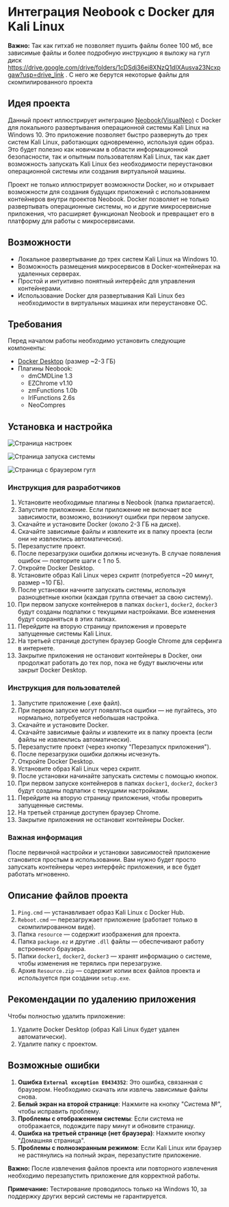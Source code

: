 # Интеграция Neobook с Docker для Kali Linux

**Важно:** Так как гитхаб не позволяет пушить файлы более 100 мб, все зависимые файлы и более подробную инструкцию я выложу на гугл диск https://drive.google.com/drive/folders/1cDSdj36ei8XNzQ1dIXAusva23Ncxpgaw?usp=drive_link .
С него же берутся некоторые файлы для скомпилированного проекта

## Идея проекта

Данный проект иллюстрирует интеграцию [Neobook(VisualNeo)](https://visualneo.com/) с Docker для локального развертывания операционной системы Kali Linux на Windows 10. Это приложение позволяет быстро развернуть до трех систем Kali Linux, работающих одновременно, используя один образ. Это будет полезно как новичкам в области информационной безопасности, так и опытным пользователям Kali Linux, так как дает возможность запускать Kali Linux без необходимости переустановки операционной системы или создания виртуальной машины.

Проект не только иллюстрирует возможности Docker, но и открывает возможности для создания будущих приложений с использованием контейнеров внутри проектов Neobook. Docker позволяет не только развертывать операционные системы, но и другие микросервисные приложения, что расширяет функционал Neobook и превращает его в платформу для работы с микросервисами.

## Возможности

- Локальное развертывание до трех систем Kali Linux на Windows 10.
- Возможность размещения микросервисов в Docker-контейнерах на удаленных серверах.
- Простой и интуитивно понятный интерфейс для управления контейнерами.
- Использование Docker для развертывания Kali Linux без необходимости в виртуальных машинах или переустановке ОС.
  
## Требования

Перед началом работы необходимо установить следующие компоненты:

- [Docker Desktop](https://www.docker.com/products/docker-desktop) (размер ~2-3 ГБ)
- Плагины Neobook:
  - dmCMDLine 1.3
  - EZChrome v1.10
  - zmFunctions 1.0b
  - IrlFunctions 2.6s
  - NeoCompres

## Установка и настройка
![Страница настроек](https://github.com/Umbrella-Dix/Neobook-and-Docker/blob/main/%D0%B2%D0%B8%D0%B7%D1%83%D0%B0%D0%BB%20%D0%BF%D1%80%D0%BE%D0%B5%D0%BA%D1%82%D0%B0%20%D0%BA%D0%B0%D1%80%D1%82%D0%B8%D0%BD%D0%BA%D0%B8/kali_Test_0b8TS8ATaU.png)

![Страница запуска системы](https://github.com/Umbrella-Dix/Neobook-and-Docker/blob/main/%D0%B2%D0%B8%D0%B7%D1%83%D0%B0%D0%BB%20%D0%BF%D1%80%D0%BE%D0%B5%D0%BA%D1%82%D0%B0%20%D0%BA%D0%B0%D1%80%D1%82%D0%B8%D0%BD%D0%BA%D0%B8/kali_Test_BlkLirRta7.png)

![Страница с браузером гугл](https://github.com/Umbrella-Dix/Neobook-and-Docker/blob/main/%D0%B2%D0%B8%D0%B7%D1%83%D0%B0%D0%BB%20%D0%BF%D1%80%D0%BE%D0%B5%D0%BA%D1%82%D0%B0%20%D0%BA%D0%B0%D1%80%D1%82%D0%B8%D0%BD%D0%BA%D0%B8/kali_Test_qO1Z1MmeAg.png)

### Инструкция для разработчиков

1. Установите необходимые плагины в Neobook (папка прилагается).
2. Запустите приложение. Если приложение не включает все зависимости, возможно, возникнут ошибки при первом запуске.
3. Скачайте и установите Docker (около 2-3 ГБ на диске).
4. Скачайте зависимые файлы и извлеките их в папку проекта (если они не извлеклись автоматически).
5. Перезапустите проект.
6. После перезагрузки ошибки должны исчезнуть. В случае появления ошибок — повторите шаги с 1 по 5.
7. Откройте Docker Desktop.
8. Установите образ Kali Linux через скрипт (потребуется ~20 минут, размер ~10 ГБ).
9. После установки начните запускать системы, используя разноцветные кнопки (каждая группа отвечает за свою систему).
10. При первом запуске контейнеров в папках `docker1`, `docker2`, `docker3` будут созданы подпапки с текущими настройками. Все изменения будут сохраняться в этих папках.
11. Перейдите на вторую страницу приложения и проверьте запущенные системы Kali Linux.
12. На третьей странице доступен браузер Google Chrome для серфинга в интернете.
13. Закрытие приложения не остановит контейнеры в Docker, они продолжат работать до тех пор, пока не будут выключены или закрыт Docker Desktop.

### Инструкция для пользователей

1. Запустите приложение (.exe файл).
2. При первом запуске могут появляться ошибки — не пугайтесь, это нормально, потребуется небольшая настройка.
3. Скачайте и установите Docker.
4. Скачайте зависимые файлы и извлеките их в папку проекта (если файлы не извлеклись автоматически).
5. Перезапустите проект (через кнопку "Перезапуск приложения").
6. После перезагрузки ошибки должны исчезнуть.
7. Откройте Docker Desktop.
8. Установите образ Kali Linux через скрипт.
9. После установки начинайте запускать системы с помощью кнопок.
10. При первом запуске контейнеров в папках `docker1`, `docker2`, `docker3` будут созданы подпапки с текущими настройками.
11. Перейдите на вторую страницу приложения, чтобы проверить запущенные системы.
12. На третьей странице доступен браузер Chrome.
13. Закрытие приложения не остановит контейнеры Docker.

### Важная информация

После первичной настройки и установки зависимостей приложение становится простым в использовании. Вам нужно будет просто запускать контейнеры через интерфейс приложения, и все будет работать мгновенно.

## Описание файлов проекта

1. `Ping.cmd` — устанавливает образ Kali Linux с Docker Hub.
2. `Reboot.cmd` — перезагружает приложение (работает только в скомпилированном виде).
3. Папка `resource` — содержит изображения для проекта.
4. Папка `package.ez` и другие `.dll` файлы — обеспечивают работу встроенного браузера.
5. Папки `docker1`, `docker2`, `docker3` — хранят информацию о системе, чтобы изменения не терялись при перезагрузке.
6. Архив `Resource.zip` — содержит копии всех файлов проекта и используется при создании `setup.exe`.

## Рекомендации по удалению приложения

Чтобы полностью удалить приложение:

1. Удалите Docker Desktop (образ Kali Linux будет удален автоматически).
2. Удалите папку с проектом.

## Возможные ошибки

1. **Ошибка `External exception E0434352`**: Это ошибка, связанная с браузером. Необходимо скачать или извлечь зависимые файлы снова.
2. **Белый экран на второй странице**: Нажмите на кнопку "Система №", чтобы исправить проблему.
3. **Проблемы с отображением системы**: Если система не отображается, подождите пару минут и обновите страницу.
4. **Ошибка на третьей странице (нет браузера)**: Нажмите кнопку "Домашняя страница".
5. **Проблемы с полноэкранным режимом**: Если Kali Linux или браузер не растянулись на полный экран, перезапустите приложение.

**Важно:** После извлечения файлов проекта или повторного извлечения необходимо перезапустить приложение для корректной работы.

**Примечание:** Тестирование проводилось только на Windows 10, за поддержку других версий системы не гарантируется.
